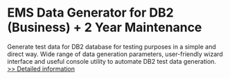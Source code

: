 # EMS Data Generator for DB2 (Business) + 2 Year Maintenance
Generate test data for DB2 database for testing purposes in a simple and direct way. Wide range of data generation parameters, user-friendly wizard interface and useful console utility to automate DB2 test data generation.
[>> Detailed information](https://secure.shareit.com/shareit/product.html?productid=300262249&affiliateid=200057808)